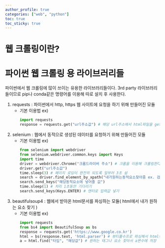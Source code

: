 ```yaml
---
author_profile: true
categories: ["web", "python"]
toc: true
toc_sticky: true
---
```


# 웹 크롤링이란?


# 파이썬 웹 크롤링 용 라이브러리들
파이썬에서 웹 크롤링에 많이 쓰이는 유용한 라이브러리들이다. 3rd party 라이브러리들이므로 pip나 conda같은 명령어를 이용해 따로 설치 후 사용한다.
1. requests : 파이썬에서 http, https 웹 사이트에 요청을 하기 위해 만들어진 모듈
    - 기본 이용법 ex)                
        ```python
        import requests
        response = requests.get("url주소값") # 해당 url주소에서 html파일을 get해서 response변수에 담아줌
        ```
1. selenium : 웹에서 동적으로 생성된 데이터를 요청하기 위해 만들어진 모듈
    - 기본 이용법 ex)            
        ```python
        from selenium import webdriver
        from selenium.webdriver.common.keys import Keys
        import time
        driver = webdriver.Chrome("크롬드라이버 주소") # 크롬을 이용해 크롤링한다고 가정(브라우저별 드라이버가 필요하다)
        driver.get("url주소값")
        time.sleep(3) # 페이지 로딩이 완전히 되도록 일부러 3초 쉼
        search = driver.find_element_by_xpath("내가원하는동적요소찾아줌 ex. 검색input태그, 로그인input태그")
        search.send_keys("해당동적요소에 넣어줄 값")
        time.sleep(1) # 처리 1초동안 기다리기
        search.send_keys(Keys.ENTER) # 엔터로 입력값 넣기
        ```
1. beautifulsoup4 : 웹에서 받아온 html문서를 파싱하는 모듈( html에서 내가 원하는 요소 찾기 )
    - 기본 이용법 ex)             
        ```python               
        import requests
        from bs4 import BeautifulSoup as bs
        response = requests.get('https://www.google.co.kr')
        html = bs(response.text, 'html.parser') # 뷰티풀수프로 파싱해서 html변수에 저장
        a = html.find("타입", "해당값") # 원하는 태그나 요소 찾아서 a변수에 저장
        ```
